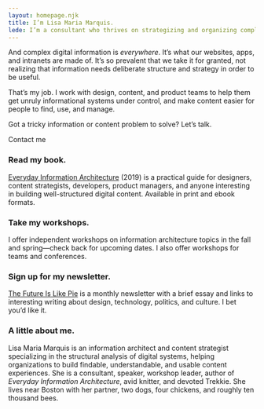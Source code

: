 ```yaml
---
layout: homepage.njk
title: I’m Lisa Maria Marquis.
lede: I’m a consultant who thrives on strategizing and organizing complex digital information.
---
```


And complex digital information is *everywhere*. It’s what our websites, apps, and intranets are made of. It’s so prevalent that we take it for granted, not realizing that information needs deliberate structure and strategy in order to be useful.

That’s my job. I work with design, content, and product teams to help them get unruly informational systems under control, and make content easier for people to find, use, and manage.

Got a tricky information or content problem to solve? Let’s talk.

Contact me
 
### Read my book.

[Everyday Information Architecture](https://everydayia.com/) (2019) is a practical guide for designers, content strategists, developers, product managers, and anyone interesting in building well-structured digital content. Available in print and ebook formats.

### Take my workshops.

I offer independent workshops on information architecture topics in the fall and spring—check back for upcoming dates. I also offer workshops for teams and conferences.

### Sign up for my newsletter.

[The Future Is Like Pie](https://thefutureislikepie.beehiiv.com/subscribe) is a monthly newsletter with a brief essay and links to interesting writing about design, technology, politics, and culture. I bet you’d like it.

### A little about me.

Lisa Maria Marquis is an information architect and content strategist specializing in the structural analysis of digital systems, helping organizations to build findable, understandable, and usable content experiences. She is a consultant, speaker, workshop leader, author of *Everyday Information Architecture*, avid knitter, and devoted Trekkie. She lives near Boston with her partner, two dogs, four chickens, and roughly ten thousand bees.